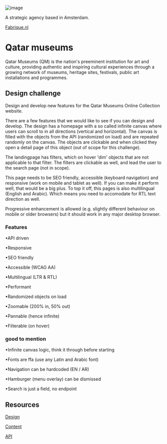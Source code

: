 
![image](https://github.com/user-attachments/assets/4baf915e-ed4f-4c3f-9006-47c28f7b4753)

A strategic agency based in Amsterdam.

[Fabrique.nl](https://www.fabrique.nl/)

# Qatar museums 
Qatar Museums (QM) is the nation's preeminent institution for art and culture, providing authentic and inspiring 
cultural experiences through a growing network of museums, heritage sites, festivals, public art installations and 
programmes.

## Design challenge
Design and develop new features for the Qatar Museums Online Collection website.

There are a few features that we would like to see if you can design and develop. The design has a homepage with a so
called infinite canvas where users can scroll to in all directions (vertical and horizontal). The canvas is filled with
the objects from the API (randomized on load) and are repeated randomly on the canvas. The objects are clickable and when clicked they open 
a detail page of this object (out of scope for this challenge). 

The landingpage has filters, which on hover 'dim' objects that are not applicable to that filter. The filters are 
clickable as well, and lead the user to the search page (not in scope).

This page needs to be SEO friendly, accessible (keyboard navigation) and responsive (work on mobile and tablet as well).
If you can make it perform well, that would be a big plus.
To top it off, this pages is also multilingual (English and Arabic). Which means you need to accomodate for RTL text 
direction as well.

Progressive enhancement is allowed (e.g. slightly different behaviour on mobile or older browsers) but it should 
work in any major desktop browser.


### Features

•API driven

•Responsive

•SEO friendly

•Accessible (WCAG AA)

•Multilingual (LTR & RTL)

•Performant

•Randomized objects on load

•Zoomable (200% in, 50% out)

•Pannable (hence infinite)

•Filterable (on hover)

### good to mention
•Infinite canvas logic, think it through before starting

•Fonts are ffa (use any Latin and Arabic font)

•Navigation can be hardcoded (EN / AR)

•Hamburger (menu overlay) can be dismissed

•Search is just a field, no endpoint


## Resources

<!-- [Backlog](https://github.com/orgs/fdnd-agency/projects/38/) -->

[Design](https://github.com/fdnd-agency/fabrique/tree/main/design)

[Content](https://github.com/fdnd-agency/fabrique/tree/main/content)

[API](https://fdnd-agency.directus.app/items/fabrique_art_objects)
